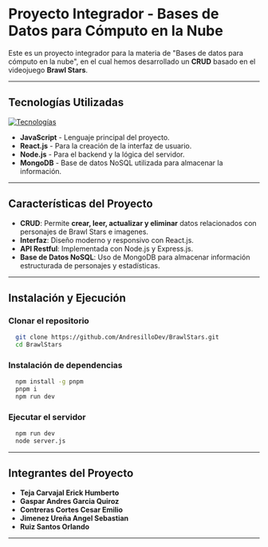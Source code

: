 # Proyecto Integrador - Bases de Datos para Cómputo en la Nube

Este es un proyecto integrador para la materia de "Bases de datos para cómputo en la nube", en el cual hemos desarrollado un **CRUD** basado en el videojuego **Brawl Stars**.

---

## Tecnologías Utilizadas

[![Tecnologías](https://skillicons.dev/icons?i=javascript,react,nodejs,mongodb&perline=4)](https://skillicons.dev)

- **JavaScript** - Lenguaje principal del proyecto.
- **React.js** - Para la creación de la interfaz de usuario.
- **Node.js** - Para el backend y la lógica del servidor.
- **MongoDB** - Base de datos NoSQL utilizada para almacenar la información.

---

## Características del Proyecto

- **CRUD**: Permite **crear, leer, actualizar y eliminar** datos relacionados con personajes de Brawl Stars e imagenes.
- **Interfaz**: Diseño moderno y responsivo con React.js.
- **API Restful**: Implementada con Node.js y Express.js.
- **Base de Datos NoSQL**: Uso de MongoDB para almacenar información estructurada de personajes y estadísticas.

---

## Instalación y Ejecución

### Clonar el repositorio
```bash
  git clone https://github.com/AndresilloDev/BrawlStars.git
  cd BrawlStars
```

### Instalación de dependencias
```bash
  npm install -g pnpm
  pnpm i
  npm run dev
```

### Ejecutar el servidor
```bash
  npm run dev
  node server.js
```

---

## Integrantes del Proyecto

- **Teja Carvajal Erick Humberto**
- **Gaspar Andres Garcia Quiroz**
- **Contreras Cortes Cesar Emilio**
- **Jimenez Ureña Angel Sebastian**
- **Ruiz Santos Orlando**

---

